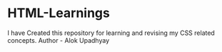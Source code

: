 # HTML-Learnings
I have Created this repository for learning and revising my CSS related concepts.
Author - Alok Upadhyay
